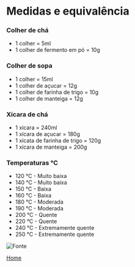 # Medidas e equivalência

### Colher de chá
- 1 colher = 5ml
- 1 colher de fermento em pó = 10g

### Colher de sopa
- 1 colher = 15ml
- 1 colher de açucar = 12g
- 1 colher de farinha de trigo = 10g
- 1 colher de manteiga = 12g

### Xícara de chá
- 1 xícara = 240ml
- 1 xícara de açucar = 180g
- 1 xícata de farinha de trigo = 120g
- 1 xícara de manteiga = 200g

### Temperaturas °C
- 120 °C - Muito baixa
- 140 °C - Muito baixa
- 150 °C - Baixa
- 160 °C - Baixa
- 180 °C - Moderada
- 190 °C - Moderada
- 200 °C - Quente
- 220 °C - Quente
- 240 °C - Extremamente quente
- 250 °C - Extremamente quente

![Fonte](https://4.bp.blogspot.com/-SnnevEJDcXY/TpIx343soHI/AAAAAAAAArk/3RAqRVlivAQ/s640/tabela+de+medidas.jpg)

[Home](https://github.com/BrunoTuy/rango-bom/tree/main)
